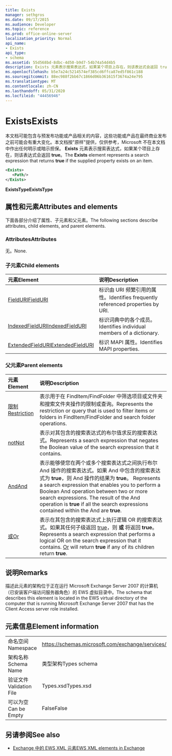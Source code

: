 ```yaml
---
title: Exists
manager: sethgros
ms.date: 09/17/2015
ms.audience: Developer
ms.topic: reference
ms.prod: office-online-server
localization_priority: Normal
api_name:
- Exists
api_type:
- schema
ms.assetid: 55d568bd-8dbc-4d50-b9d7-54b74a54d4b5
description: Exists 元素表示搜索表达式，如果某个项目上存在，则该表达式会返回 true。
ms.openlocfilehash: b5e7a24c5214574ef385cd6ffca87ed5f861c188
ms.sourcegitcommit: 88ec988f2bb67c1866d06b361615f3674a24e795
ms.translationtype: MT
ms.contentlocale: zh-CN
ms.lasthandoff: 05/31/2020
ms.locfileid: "44456946"
---
```

# <a name="exists"></a><span data-ttu-id="7c0bd-103">Exists</span><span class="sxs-lookup"><span data-stu-id="7c0bd-103">Exists</span></span>

<span data-ttu-id="7c0bd-104">本文档可能包含与预发布功能或产品相关的内容，这些功能或产品在最终商业发布之前可能会有重大变化。本文档按"原样"提供，仅供参考，Microsoft 不在本文档中作出任何明示或暗示担保。 **Exists** 元素表示搜索表达式，如果某个项目上存在，则该表达式会返回 **true**。</span><span class="sxs-lookup"><span data-stu-id="7c0bd-104">The **Exists** element represents a search expression that returns **true** if the supplied property exists on an item.</span></span> 
  
```xml
<Exists>
   <Path/>
</Exists>
```

 <span data-ttu-id="7c0bd-105">**ExistsType**</span><span class="sxs-lookup"><span data-stu-id="7c0bd-105">**ExistsType**</span></span>
## <a name="attributes-and-elements"></a><span data-ttu-id="7c0bd-106">属性和元素</span><span class="sxs-lookup"><span data-stu-id="7c0bd-106">Attributes and elements</span></span>

<span data-ttu-id="7c0bd-107">下面各部分介绍了属性、子元素和父元素。</span><span class="sxs-lookup"><span data-stu-id="7c0bd-107">The following sections describe attributes, child elements, and parent elements.</span></span>
  
### <a name="attributes"></a><span data-ttu-id="7c0bd-108">Attributes</span><span class="sxs-lookup"><span data-stu-id="7c0bd-108">Attributes</span></span>

<span data-ttu-id="7c0bd-109">无。</span><span class="sxs-lookup"><span data-stu-id="7c0bd-109">None.</span></span>
  
### <a name="child-elements"></a><span data-ttu-id="7c0bd-110">子元素</span><span class="sxs-lookup"><span data-stu-id="7c0bd-110">Child elements</span></span>

|<span data-ttu-id="7c0bd-111">**元素**</span><span class="sxs-lookup"><span data-stu-id="7c0bd-111">**Element**</span></span>|<span data-ttu-id="7c0bd-112">**说明**</span><span class="sxs-lookup"><span data-stu-id="7c0bd-112">**Description**</span></span>|
|:-----|:-----|
|[<span data-ttu-id="7c0bd-113">FieldURI</span><span class="sxs-lookup"><span data-stu-id="7c0bd-113">FieldURI</span></span>](fielduri.md) <br/> |<span data-ttu-id="7c0bd-114">标识由 URI 频繁引用的属性。</span><span class="sxs-lookup"><span data-stu-id="7c0bd-114">Identifies frequently referenced properties by URI.</span></span>  <br/> |
|[<span data-ttu-id="7c0bd-115">IndexedFieldURI</span><span class="sxs-lookup"><span data-stu-id="7c0bd-115">IndexedFieldURI</span></span>](indexedfielduri.md) <br/> |<span data-ttu-id="7c0bd-116">标识词典中的各个成员。</span><span class="sxs-lookup"><span data-stu-id="7c0bd-116">Identifies individual members of a dictionary.</span></span>  <br/> |
|[<span data-ttu-id="7c0bd-117">ExtendedFieldURI</span><span class="sxs-lookup"><span data-stu-id="7c0bd-117">ExtendedFieldURI</span></span>](extendedfielduri.md) <br/> |<span data-ttu-id="7c0bd-118">标识 MAPI 属性。</span><span class="sxs-lookup"><span data-stu-id="7c0bd-118">Identifies MAPI properties.</span></span>  <br/> |
   
### <a name="parent-elements"></a><span data-ttu-id="7c0bd-119">父元素</span><span class="sxs-lookup"><span data-stu-id="7c0bd-119">Parent elements</span></span>

|<span data-ttu-id="7c0bd-120">**元素**</span><span class="sxs-lookup"><span data-stu-id="7c0bd-120">**Element**</span></span>|<span data-ttu-id="7c0bd-121">**说明**</span><span class="sxs-lookup"><span data-stu-id="7c0bd-121">**Description**</span></span>|
|:-----|:-----|
|[<span data-ttu-id="7c0bd-122">限制</span><span class="sxs-lookup"><span data-stu-id="7c0bd-122">Restriction</span></span>](restriction.md) <br/> |<span data-ttu-id="7c0bd-123">表示用于在 FindItem/FindFolder 中筛选项目或文件夹和搜索文件夹操作的限制或查询。</span><span class="sxs-lookup"><span data-stu-id="7c0bd-123">Represents the restriction or query that is used to filter items or folders in FindItem/FindFolder and search folder operations.</span></span>  <br/> |
|[<span data-ttu-id="7c0bd-124">not</span><span class="sxs-lookup"><span data-stu-id="7c0bd-124">Not</span></span>](not.md) <br/> |<span data-ttu-id="7c0bd-125">表示对其包含的搜索表达式的布尔值求反的搜索表达式。</span><span class="sxs-lookup"><span data-stu-id="7c0bd-125">Represents a search expression that negates the Boolean value of the search expression that it contains.</span></span>  <br/> |
|[<span data-ttu-id="7c0bd-126">And</span><span class="sxs-lookup"><span data-stu-id="7c0bd-126">And</span></span>](and.md) <br/> |<span data-ttu-id="7c0bd-p101">表示能够使您在两个或多个搜索表达式之间执行布尔 And 操作的搜索表达式。如果 And 中包含的搜索表达式为 **true**，则 And 操作的结果为 **true**。  </span><span class="sxs-lookup"><span data-stu-id="7c0bd-p101">Represents a search expression that enables you to perform a Boolean And operation between two or more search expressions. The result of the And operation is **true** if all the search expressions contained within the And are **true**.  </span></span><br/> |
|[<span data-ttu-id="7c0bd-129">或</span><span class="sxs-lookup"><span data-stu-id="7c0bd-129">Or</span></span>](or.md) <br/> |<span data-ttu-id="7c0bd-p102">表示在其包含的搜索表达式上执行逻辑 OR 的搜索表达式。如果其任何子级返回 [true](or.md)，则 **或** 将返回 **true**。  </span><span class="sxs-lookup"><span data-stu-id="7c0bd-p102">Represents a search expression that performs a logical OR on the search expression that it contains. [Or](or.md) will return **true** if any of its children return **true**.  </span></span><br/> |
   
## <a name="remarks"></a><span data-ttu-id="7c0bd-132">说明</span><span class="sxs-lookup"><span data-stu-id="7c0bd-132">Remarks</span></span>

<span data-ttu-id="7c0bd-133">描述此元素的架构位于正在运行 Microsoft Exchange Server 2007 的计算机（已安装客户端访问服务器角色）的 EWS 虚拟目录中。</span><span class="sxs-lookup"><span data-stu-id="7c0bd-133">The schema that describes this element is located in the EWS virtual directory of the computer that is running Microsoft Exchange Server 2007 that has the Client Access server role installed.</span></span>
  
## <a name="element-information"></a><span data-ttu-id="7c0bd-134">元素信息</span><span class="sxs-lookup"><span data-stu-id="7c0bd-134">Element information</span></span>

|||
|:-----|:-----|
|<span data-ttu-id="7c0bd-135">命名空间</span><span class="sxs-lookup"><span data-stu-id="7c0bd-135">Namespace</span></span>  <br/> |https://schemas.microsoft.com/exchange/services/2006/types  <br/> |
|<span data-ttu-id="7c0bd-136">架构名称</span><span class="sxs-lookup"><span data-stu-id="7c0bd-136">Schema Name</span></span>  <br/> |<span data-ttu-id="7c0bd-137">类型架构</span><span class="sxs-lookup"><span data-stu-id="7c0bd-137">Types schema</span></span>  <br/> |
|<span data-ttu-id="7c0bd-138">验证文件</span><span class="sxs-lookup"><span data-stu-id="7c0bd-138">Validation File</span></span>  <br/> |<span data-ttu-id="7c0bd-139">Types.xsd</span><span class="sxs-lookup"><span data-stu-id="7c0bd-139">Types.xsd</span></span>  <br/> |
|<span data-ttu-id="7c0bd-140">可以为空</span><span class="sxs-lookup"><span data-stu-id="7c0bd-140">Can be Empty</span></span>  <br/> |<span data-ttu-id="7c0bd-141">False</span><span class="sxs-lookup"><span data-stu-id="7c0bd-141">False</span></span>  <br/> |
   
## <a name="see-also"></a><span data-ttu-id="7c0bd-142">另请参阅</span><span class="sxs-lookup"><span data-stu-id="7c0bd-142">See also</span></span>



- [<span data-ttu-id="7c0bd-143">Exchange 中的 EWS XML 元素</span><span class="sxs-lookup"><span data-stu-id="7c0bd-143">EWS XML elements in Exchange</span></span>](ews-xml-elements-in-exchange.md)

